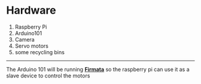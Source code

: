# Hardware

1. Raspberry Pi
2. Arduino101
3. Camera
4. Servo motors 
5. some recycling bins

--------------------------

The Arduino 101 will be running **[Firmata](https://github.com/firmata/arduino)** so the raspberry pi can use it as a slave device to control the motors

